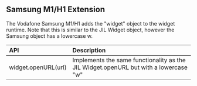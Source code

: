 ## Samsung M1/H1 Extension ##

The Vodafone Samsung M1/H1 adds the "widget" object to the widget runtime. Note that this is similar to the JIL Widget object, however the Samsung object has a lowercase w.

| **API** | **Description** |
|:--------|:----------------|
| widget.openURL(url) | Implements the same functionality as the JIL Widget.openURL but with a lowercase "w" |